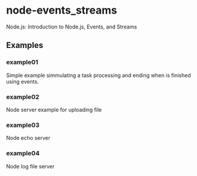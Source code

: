 # node-events_streams
Node.js: Introduction to Node.js, Events, and Streams

## Examples

### example01

Simple example simmulating a task processing and ending when is finished using events.

### example02

Node server example for uploading file

### example03

Node echo server

### example04

Node log file server
